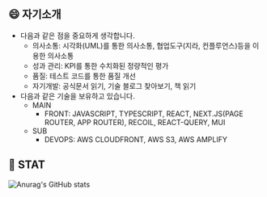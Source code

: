 <!--
**hyunji-ok/hyunji-ok** is a ✨ _special_ ✨ repository because its `README.md` (this file) appears on your GitHub profile.

Here are some ideas to get you started:

- 🔭 I’m currently working on ...
- 🌱 I’m currently learning ...
- 👯 I’m looking to collaborate on ...
- 🤔 I’m looking for help with ...
- 💬 Ask me about ...
- 📫 How to reach me: ...
- 😄 Pronouns: ...
- ⚡ Fun fact: ...
-->

## 😄 자기소개
- 다음과 같은 점을 중요하게 생각합니다.
  - 의사소통: 시각화(UML)를 통한 의사소통, 협업도구(지라, 컨플루언스)등을 이용한 의사소통
  - 성과 관리: KPI를 통한 수치화된 정량적인 평가
  - 품질: 테스트 코드를 통한 품질 개선
  - 자기개발: 공식문서 읽기, 기술 블로그 찾아보기, 책 읽기
- 다음과 같은 기술을 보유하고 있습니다.
  - MAIN
    - FRONT: JAVASCRIPT, TYPESCRIPT, REACT, NEXT.JS(PAGE ROUTER, APP ROUTER), RECOIL, REACT-QUERY, MUI
  - SUB
    - DEVOPS: AWS CLOUDFRONT, AWS S3, AWS AMPLIFY


## 🔭 STAT

![Anurag's GitHub stats](https://github-readme-stats.vercel.app/api?username=hyunji-ok&show_icons=true&theme=radical)

